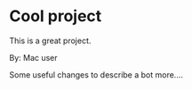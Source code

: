 # Cool project

This is a great project. 

By: Mac user


Some useful changes to describe a bot more....